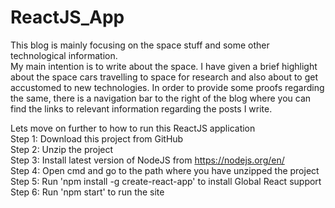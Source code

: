# ReactJS_App

This blog is mainly focusing on the space stuff and some other technological information. <br>
My main intention is to write about the space. I have given a brief highlight about the space cars travelling to space for research and also about to get accustomed to new technologies.
In order to provide some proofs regarding the same, there is a navigation bar to the right of the blog where you can find the links to relevant information regarding the posts I write.

Lets move on further to how to run this ReactJS application <br>
Step 1: Download this project from GitHub <br>
Step 2: Unzip the project <br>
Step 3: Install latest version of NodeJS from https://nodejs.org/en/ <br>
Step 4: Open cmd and go to the path where you have unzipped the project <br>
Step 5: Run 'npm install -g create-react-app' to install Global React support <br>
Step 6: Run 'npm start' to run the site <br>
